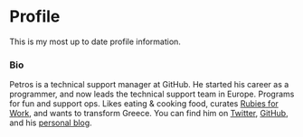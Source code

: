 Profile
=======

This is my most up to date profile information.

### Bio

Petros is a technical support manager at GitHub. He started his career as a programmer, and now leads the technical support team in Europe. Programs for fun and support ops. Likes eating & cooking food, curates [Rubies for Work](https://open.spotify.com/user/amiridis/playlist/7KF3IKM43WE30TMVAvvMk6), and wants to transform Greece. You can find him on [Twitter](https://twitter.com/amiridis), [GitHub](https://github.com/petros), and his [personal blog](http://amiridis.net).
